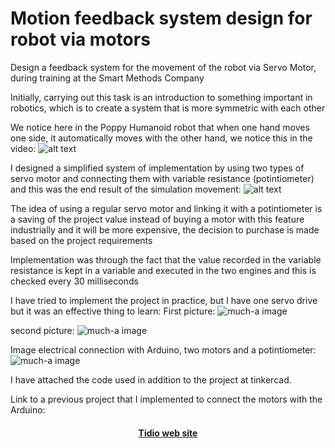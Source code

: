 # Motion feedback system design for robot via motors
Design a feedback system for the movement of the robot via Servo Motor, during training at the Smart Methods Company

Initially, carrying out this task is an introduction to something important in robotics, which is to create a system that is more symmetric with each other

We notice here in the Poppy Humanoid robot that when one hand moves one side, it automatically moves with the other hand, we notice this in the video:
![alt text]( "result")


I designed a simplified system of implementation by using two types of servo motor and connecting them with variable resistance (potintiometer) and this was the end result of the simulation movement:
![alt text]( "result")


The idea of using a regular servo motor and linking it with a potintiometer is a saving of the project value instead of buying a motor with this feature industrially and it will be more expensive, the decision to purchase is made based on the project requirements

Implementation was through the fact that the value recorded in the variable resistance is kept in a variable and executed in the two engines and this is checked every 30 milliseconds

I have tried to implement the project in practice, but I have one servo drive but it was an effective thing to learn:
First picture:
![much-a image]() 


second picture:
![much-a image]() 

Image electrical connection with Arduino, two motors and a potintiometer:
![much-a image]() 

I have attached the code used in addition to the project at tinkercad.


Link to a previous project that I implemented to connect the motors with the Arduino:
#### <p align="center"> [Tidio web site ]()</p>
